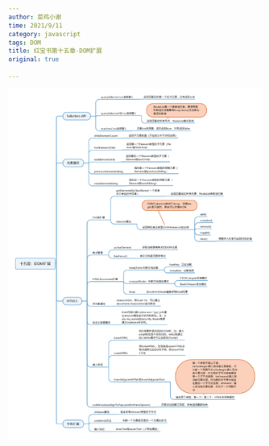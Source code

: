 ```yaml
---
author: 菜鸡小谢
time: 2021/9/11
category: javascript
tags: DOM
title: 红宝书第十五章-DOM扩展
original: true

---
```


![fiftenpng](../../.vuepress/public/screenshot/fiftenpng.png)